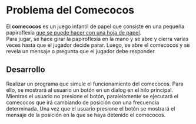 # Problema del Comecocos
El **comecocos** es un juego infantil de papel que consiste en una pequeña papiroflexia [que se puede hacer con una hoja de papel](https://www.youtube.com/watch?v=fJp6fdftLpw).  
Para jugar, se hace girar la papiroflexia en la mano y se abre y cierra varias veces hasta que el jugador decide parar. 
Luego, se abre el comecocos y se revela un mensaje o pregunta que el jugador debe responder.

## Desarrollo
Realizar un programa que simule el funcionamiento del comecocos. Para ello, se mostrará al usuario
un botón en un dialog en el hilo principal. Mientras el usuario no presione el botón, paralelamente se ejecutará el comecocos que irá cambiando de posición con una frecuencia determinada.
Una vez que el usuario presione el botón se mostrará el mensaje de la posición en la que se haya detenido el comecocos.

